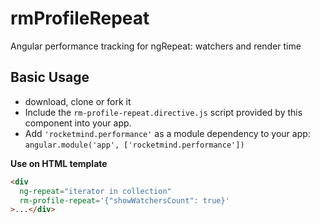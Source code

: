 rmProfileRepeat
========

Angular performance tracking for ngRepeat: watchers and render time

## Basic Usage
* download, clone or fork it
* Include the `rm-profile-repeat.directive.js` script provided by this component into your app.
* Add `'rocketmind.performance'` as a module dependency to your app: `angular.module('app', ['rocketmind.performance'])`


**Use on HTML template**
```html
<div
  ng-repeat="iterator in collection"
  rm-profile-repeat='{"showWatchersCount": true}'
>...</div>
```
